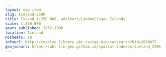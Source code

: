 ```yaml
---
layout: map-item 
slug: iceland-250k
title: Ísland 1:250 000, aðalkort/Landmælingar Íslands
scale: 1:250,000
years_published: 1952-1980
location: Iceland
nosheets: 18
infourl: http://resolve.library.ubc.ca/cgi-bin/catsearch?bid=2808475
geojsonurl: https://ubc-lib-geo.github.io/spatial-indexes/iceland_250k.geojson
---
```

